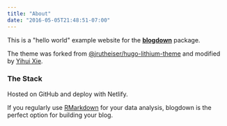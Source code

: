 ```yaml
---
title: "About"
date: "2016-05-05T21:48:51-07:00"
---
```




This is a "hello world" example website for the [**blogdown**](https://github.com/rstudio/blogdown) package. 

The theme was forked from [@jrutheiser/hugo-lithium-theme](https://github.com/jrutheiser/hugo-lithium-theme) and modified by [Yihui Xie](https://github.com/yihui/hugo-lithium).

### The Stack
Hosted on GitHub and deploy with Netlify. 

If you regularly use [RMarkdown](https://myrbind.netlify.com/2015/07/23/hello-r-markdown/) for your data analysis, blogdown is the perfect option for building your blog. 